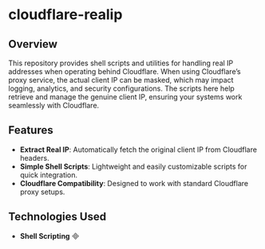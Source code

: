 # cloudflare-realip

## Overview
This repository provides shell scripts and utilities for handling real IP addresses when operating behind Cloudflare. When using Cloudflare’s proxy service, the actual client IP can be masked, which may impact logging, analytics, and security configurations. The scripts here help retrieve and manage the genuine client IP, ensuring your systems work seamlessly with Cloudflare.

## Features
- **Extract Real IP**: Automatically fetch the original client IP from Cloudflare headers.
- **Simple Shell Scripts**: Lightweight and easily customizable scripts for quick integration.
- **Cloudflare Compatibility**: Designed to work with standard Cloudflare proxy setups.

## Technologies Used
- **Shell Scripting**

